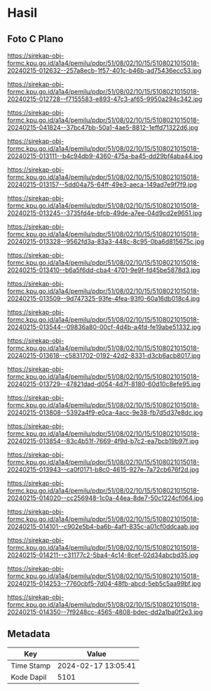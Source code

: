 # Hasil

## Foto C Plano

https://sirekap-obj-formc.kpu.go.id/a1a4/pemilu/pdpr/51/08/02/10/15/5108021015018-20240215-012632--257a8ecb-1f57-401c-b46b-ad75436ecc53.jpg

https://sirekap-obj-formc.kpu.go.id/a1a4/pemilu/pdpr/51/08/02/10/15/5108021015018-20240215-012728--f7155583-e893-47c3-af65-9950a294c342.jpg

https://sirekap-obj-formc.kpu.go.id/a1a4/pemilu/pdpr/51/08/02/10/15/5108021015018-20240215-041824--37bc47bb-50a1-4ae5-8812-1effd71322d6.jpg

https://sirekap-obj-formc.kpu.go.id/a1a4/pemilu/pdpr/51/08/02/10/15/5108021015018-20240215-013111--b4c94db9-4360-475a-ba45-dd29bf4aba44.jpg

https://sirekap-obj-formc.kpu.go.id/a1a4/pemilu/pdpr/51/08/02/10/15/5108021015018-20240215-013157--5dd04a75-64ff-49e3-aeca-149ad7e9f7f9.jpg

https://sirekap-obj-formc.kpu.go.id/a1a4/pemilu/pdpr/51/08/02/10/15/5108021015018-20240215-013245--3735fd4e-bfcb-49de-a7ee-04d9cd2e9651.jpg

https://sirekap-obj-formc.kpu.go.id/a1a4/pemilu/pdpr/51/08/02/10/15/5108021015018-20240215-013328--9562fd3a-83a3-448c-8c95-0ba6d815675c.jpg

https://sirekap-obj-formc.kpu.go.id/a1a4/pemilu/pdpr/51/08/02/10/15/5108021015018-20240215-013410--b6a5f6dd-cba4-4701-9e9f-fd45be5878d3.jpg

https://sirekap-obj-formc.kpu.go.id/a1a4/pemilu/pdpr/51/08/02/10/15/5108021015018-20240215-013509--9d747325-93fe-4fea-93f0-60a16db018c4.jpg

https://sirekap-obj-formc.kpu.go.id/a1a4/pemilu/pdpr/51/08/02/10/15/5108021015018-20240215-013544--09836a80-00cf-4d4b-a4fd-fe19abe51332.jpg

https://sirekap-obj-formc.kpu.go.id/a1a4/pemilu/pdpr/51/08/02/10/15/5108021015018-20240215-013618--c5831702-0192-42d2-8331-d3cb6acb8017.jpg

https://sirekap-obj-formc.kpu.go.id/a1a4/pemilu/pdpr/51/08/02/10/15/5108021015018-20240215-013729--47821dad-d054-4d7f-8180-60d10c8efe95.jpg

https://sirekap-obj-formc.kpu.go.id/a1a4/pemilu/pdpr/51/08/02/10/15/5108021015018-20240215-013808--5392a4f9-e0ca-4acc-9e38-fb7d5d37e8dc.jpg

https://sirekap-obj-formc.kpu.go.id/a1a4/pemilu/pdpr/51/08/02/10/15/5108021015018-20240215-013854--83c4b51f-7669-4f9d-b7c2-ea7bcb19b97f.jpg

https://sirekap-obj-formc.kpu.go.id/a1a4/pemilu/pdpr/51/08/02/10/15/5108021015018-20240215-013943--ca0f0171-b8c0-4615-927e-7a72cb676f2d.jpg

https://sirekap-obj-formc.kpu.go.id/a1a4/pemilu/pdpr/51/08/02/10/15/5108021015018-20240215-014020--cc256948-1c0a-44ea-8de7-50c1224cf064.jpg

https://sirekap-obj-formc.kpu.go.id/a1a4/pemilu/pdpr/51/08/02/10/15/5108021015018-20240215-014101--c902e5b4-ba6b-4af1-835c-a01cf0ddcaab.jpg

https://sirekap-obj-formc.kpu.go.id/a1a4/pemilu/pdpr/51/08/02/10/15/5108021015018-20240215-014211--c31177c2-5ba4-4c14-8cef-02d34abcbd35.jpg

https://sirekap-obj-formc.kpu.go.id/a1a4/pemilu/pdpr/51/08/02/10/15/5108021015018-20240215-014253--7760cbf5-7d04-48fb-abcd-5eb5c5aa99bf.jpg

https://sirekap-obj-formc.kpu.go.id/a1a4/pemilu/pdpr/51/08/02/10/15/5108021015018-20240215-014350--7f9248cc-4565-4808-bdec-dd2a1ba0f2e3.jpg


## Metadata

| Key        | Value               |
| ---------- | ------------------- |
| Time Stamp | 2024-02-17 13:05:41 |
| Kode Dapil | 5101                |



